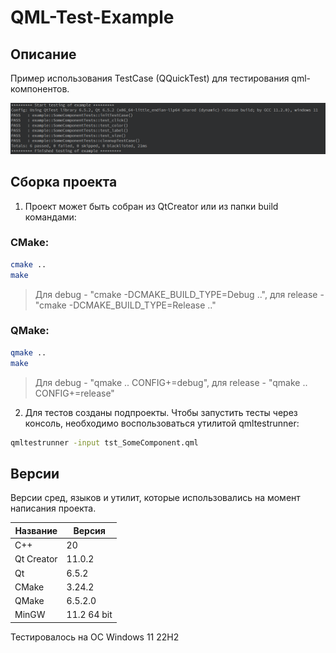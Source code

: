 # QML-Test-Example

## Описание

Пример использования TestCase (QQuickTest) для тестирования qml-компонентов.

![alt text](doc/QML-Test-Example.png)

## Сборка проекта

1. Проект может быть собран из QtCreator или из папки build командами:

### CMake:

```bash
cmake ..
make
```
> Для debug - "cmake -DCMAKE_BUILD_TYPE=Debug ..", для release - "cmake -DCMAKE_BUILD_TYPE=Release .."

### QMake:

```bash
qmake ..
make
```
> Для debug - "qmake .. CONFIG+=debug", для release - "qmake .. CONFIG+=release"

2. Для тестов созданы подпроекты. Чтобы запустить тесты через консоль, необходимо воспользоваться утилитой qmltestrunner:
```bash
qmltestrunner -input tst_SomeComponent.qml
```

## Версии

Версии сред, языков и утилит, которые использовались на момент написания проекта.

| Название   | Версия               |
| -----------|----------------------|
| C++        | 20                   |
| Qt Creator | 11.0.2               |
| Qt         | 6.5.2                |
| CMake      | 3.24.2               |
| QMake      | 6.5.2.0              |
| MinGW      | 11.2 64 bit          |

Тестировалось на ОС Windows 11 22H2